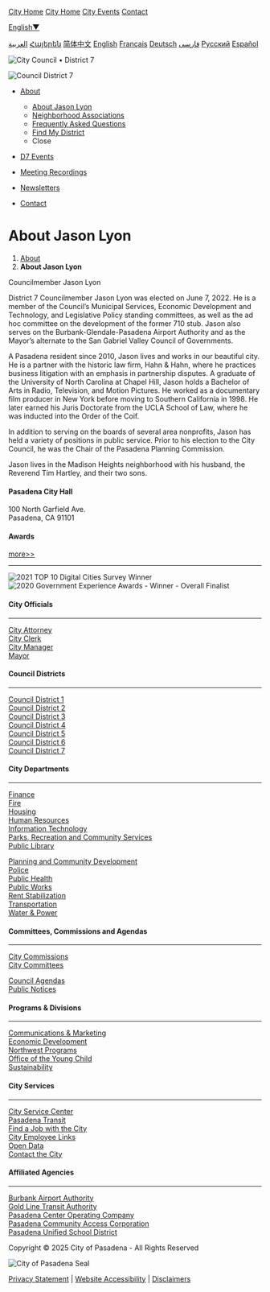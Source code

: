 [City Home](https://www.cityofpasadena.net) [City Home](https://www.cityofpasadena.net) [City Events](https://www.cityofpasadena.net/events) [Contact](https://www.cityofpasadena.net/contact)

[English▼](https://www.cityofpasadena.net/district7/about/bio)

[العربية](https://www.cityofpasadena.net/district7/about/bio) [Հայերեն](https://www.cityofpasadena.net/district7/about/bio) [简体中文](https://www.cityofpasadena.net/district7/about/bio) [English](https://www.cityofpasadena.net/district7/about/bio) [Français](https://www.cityofpasadena.net/district7/about/bio) [Deutsch](https://www.cityofpasadena.net/district7/about/bio) [فارسی](https://www.cityofpasadena.net/district7/about/bio) [Русский](https://www.cityofpasadena.net/district7/about/bio) [Español](https://www.cityofpasadena.net/district7/about/bio)

![City Council • District 7](https://www.cityofpasadena.net/district7/wp-content/themes/copblue-district7/dept-logo.png)

![Council District 7](https://cityofpasadena.net/wp-content/themes/copblue-district7/dept-logo.png)

- [About](https://www.cityofpasadena.net/district7/about)
  
  - [About Jason Lyon](https://www.cityofpasadena.net/district7/about/bio)
  - [Neighborhood Associations](https://www.cityofpasadena.net/district7/about/neighborhood-associations)
  - [Frequently Asked Questions](https://www.cityofpasadena.net/district7/about/frequently-asked-questions)
  - [Find My District](https://www.cityofpasadena.net/find-my-district)
  - Close
- [D7 Events](https://www.cityofpasadena.net/district7/events)
- [Meeting Recordings](https://www.cityofpasadena.net/district7/meeting-recordings)
- [Newsletters](https://www.cityofpasadena.net/district7/newsletter-archive)
- [Contact](https://www.cityofpasadena.net/district7/contact)

# About Jason Lyon

1. [About](https://www.cityofpasadena.net/district7/about "About")
2. **About Jason Lyon**

Councilmember Jason Lyon

District 7 Councilmember Jason Lyon was elected on June 7, 2022. He is a member of the Council’s Municipal Services, Economic Development and Technology, and Legislative Policy standing committees, as well as the ad hoc committee on the development of the former 710 stub. Jason also serves on the Burbank-Glendale-Pasadena Airport Authority and as the Mayor’s alternate to the San Gabriel Valley Council of Governments.

A Pasadena resident since 2010, Jason lives and works in our beautiful city. He is a partner with the historic law firm, Hahn &amp; Hahn, where he practices business litigation with an emphasis in partnership disputes. A graduate of the University of North Carolina at Chapel Hill, Jason holds a Bachelor of Arts in Radio, Television, and Motion Pictures. He worked as a documentary film producer in New York before moving to Southern California in 1998. He later earned his Juris Doctorate from the UCLA School of Law, where he was inducted into the Order of the Coif.

In addition to serving on the boards of several area nonprofits, Jason has held a variety of positions in public service. Prior to his election to the City Council, he was the Chair of the Pasadena Planning Commission.

Jason lives in the Madison Heights neighborhood with his husband, the Reverend Tim Hartley, and their two sons.

#### Pasadena City Hall

100 North Garfield Ave.  
Pasadena, CA 91101

#### Awards

[more&gt;&gt;](https://www.cityofpasadena.net/awards "see more awards")

* * *

![2021 TOP 10 Digital Cities Survey Winner](https://www.cityofpasadena.net/district7/wp-content/themes/copblue/img/DigitalCities2021.jpg "2021 TOP 10 Digital Cities Survey Winner") ![2020 Government Experience Awards - Winner - Overall Finalist](https://www.cityofpasadena.net/district7/wp-content/themes/copblue/img/MOBILEWEBAWARD2021FOOTER.png "2021 Mobile Web Award for Outstanding Achievement in Mobile Web Development")

#### City Officials

* * *

[City Attorney](https://www.cityofpasadena.net/city-attorney)  
[City Clerk](https://www.cityofpasadena.net/city-clerk)  
[City Manager](https://www.cityofpasadena.net/city-manager)  
[Mayor](https://www.cityofpasadena.net/mayor)

#### Council Districts

* * *

[Council District 1](https://www.cityofpasadena.net/district1)  
[Council District 2](https://www.cityofpasadena.net/district2)  
[Council District 3](https://www.cityofpasadena.net/district3)  
[Council District 4](https://www.cityofpasadena.net/district4)  
[Council District 5](https://www.cityofpasadena.net/district5)  
[Council District 6](https://www.cityofpasadena.net/district6)  
[Council District 7](https://www.cityofpasadena.net/district7)

#### City Departments

* * *

[Finance](https://www.cityofpasadena.net/finance)  
[Fire](https://www.cityofpasadena.net/fire)  
[Housing](https://www.cityofpasadena.net/housing)  
[Human Resources](https://www.cityofpasadena.net/human-resources)  
[Information Technology](https://www.cityofpasadena.net/information-technology)  
[Parks, Recreation and Community Services](https://www.cityofpasadena.net/parks-and-rec)  
[Public Library](https://www.cityofpasadena.net/library)

[Planning and Community Development](https://www.cityofpasadena.net/planning)  
[Police](https://www.cityofpasadena.net/police)  
[Public Health](https://www.cityofpasadena.net/public-health)  
[Public Works](https://www.cityofpasadena.net/public-works)  
[Rent Stabilization](https://www.cityofpasadena.net/rent-stabilization)  
[Transportation](https://www.cityofpasadena.net/transportation)  
[Water &amp; Power](https://www.cityofpasadena.net/water-and-power)

#### Committees, Commissions and Agendas

* * *

[City Commissions](https://www.cityofpasadena.net/commissions)  
[City Committees](https://www.cityofpasadena.net/commissions)

[Council Agendas](https://ww2.cityofpasadena.net)  
[Public Notices](https://www.cityofpasadena.net/public-notices)

#### Programs &amp; Divisions

* * *

[Communications &amp; Marketing](https://www.cityofpasadena.net/city-manager/communications-marketing)  
[Economic Development](https://www.cityofpasadena.net/economicdevelopment)  
[Northwest Programs](https://www.cityofpasadena.net/northwest)  
[Office of the Young Child](https://www.cityofpasadena.net/office-of-the-young-child)  
[Sustainability](https://www.cityofpasadena.net/sustainability)

#### City Services

* * *

[City Service Center](https://www.cityofpasadena.net/city-service-center)  
[Pasadena Transit](https://www.cityofpasadena.net/pasadena-transit)  
[Find a Job with the City](https://www.governmentjobs.com/careers/pasadena)  
[City Employee Links](https://www.cityofpasadena.net/city-departments-and-other-resources)  
[Open Data](https://data.cityofpasadena.net)  
[Contact the City](https://www.cityofpasadena.net/contact)

#### Affiliated Agencies

* * *

[Burbank Airport Authority](https://hollywoodburbankairport.com/airport-authority)  
[Gold Line Transit Authority](https://www.foothillgoldline.org)  
[Pasadena Center Operating Company](https://www.visitpasadena.com)  
[Pasadena Community Access Corporation](https://www.pasadenamedia.tv)  
[Pasadena Unified School District](https://www.pusd.us)

Copyright © 2025 City of Pasadena - All Rights Reserved

![City of Pasadena Seal](https://www.cityofpasadena.net/district7/wp-content/themes/copblue/img/pasadena-city-seal-white-sm.png)

[Privacy Statement](https://www.cityofpasadena.net/privacy) | [Website Accessibility](https://www.cityofpasadena.net/website-accessibility) | [Disclaimers](https://www.cityofpasadena.net/disclaimers)